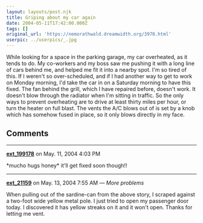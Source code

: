 ```yaml
---
layout: layouts/post.njk
title: Griping about my car again
date: 2004-05-11T17:42:00.000Z
tags: []
original_url: 'https://nemorathwald.dreamwidth.org/3970.html'
userpic: ../userpics/_.jpg
---
```

While looking for a space in the parking garage, my car overheated, as it tends to do. My co-workers and my boss saw me pushing it with a long line of cars behind me, and helped me fit it into a nearby spot. I'm so tired of this. If I weren't so over-scheduled, and if I had another way to get to work on Monday morning, I'd take the car in on a Saturday morning to have this fixed. The fan behind the grill, which I have repaired before, doesn't work. It doesn't blow through the radiator when I'm sitting in traffic. So the only ways to prevent overheating are to drive at least thirty miles per hour, or turn the heater on full blast. The vents the A/C blows out of is set by a knob which has somehow fused in place, so it only blows directly in my face.

## Comments

---

**[ext_199178](https://www.dreamwidth.org/users/ext_199178)** on May. 11, 2004 4:03 PM

\*mucho hugs honey\* it'll get fixed soon though!!

---

**[ext_21159](https://www.dreamwidth.org/users/ext_21159)** on May. 13, 2004 7:55 AM — *More problems*

When pulling out of the sardine-can from the above story, I scraped against a two-foot wide yellow metal pole. I just tried to open my passenger door today. I discovered it has yellow streaks on it and it won't open. Thanks for letting me vent.
